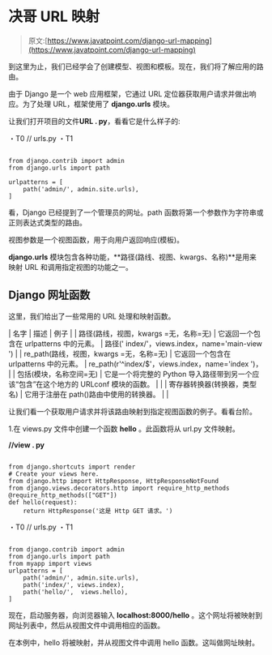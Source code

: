# 决哥 URL 映射

> 原文:[https://www.javatpoint.com/django-url-mapping](https://www.javatpoint.com/django-url-mapping)

到这里为止，我们已经学会了创建模型、视图和模板。现在，我们将了解应用的路由。

由于 Django 是一个 web 应用框架，它通过 URL 定位器获取用户请求并做出响应。为了处理 URL，框架使用了 **django.urls** 模块。

让我们打开项目的文件**URL . py**，看看它是什么样子的:

・T0️ // urls.py ・T1️

```

from django.contrib import admin
from django.urls import path

urlpatterns = [
    path('admin/', admin.site.urls),
]

```

看，Django 已经提到了一个管理员的网址。path 函数将第一个参数作为字符串或正则表达式类型的路由。

视图参数是一个视图函数，用于向用户返回响应(模板)。

**django.urls** 模块包含各种功能，**路径(路线、视图、kwargs、名称)**是用来映射 URL 和调用指定视图的功能之一。

## Django 网址函数

这里，我们给出了一些常用的 URL 处理和映射函数。

| 名字 | 描述 | 例子 |
| 路径(路线，视图，kwargs =无，名称=无) | 它返回一个包含在 urlpatterns 中的元素。 | 路径(' index/'，views.index，name='main-view ') |
| re_path(路线，视图，kwargs =无，名称=无) | 它返回一个包含在 urlpatterns 中的元素。 | re_path(r'^index/$'，views.index，name='index ')， |
| 包括(模块，名称空间=无) | 它是一个将完整的 Python 导入路径带到另一个应该“包含”在这个地方的 URLconf 模块的函数。 |  |
| 寄存器转换器(转换器，类型名) | 它用于注册在 path()路由中使用的转换器。 |  |

让我们看一个获取用户请求并将该路由映射到指定视图函数的例子。看看台阶。

1.在 views.py 文件中创建一个函数 **hello** 。此函数将从 url.py 文件映射。

**//view . py**

```

from django.shortcuts import render  
# Create your views here.  
from django.http import HttpResponse, HttpResponseNotFound  
from django.views.decorators.http import require_http_methods  
@require_http_methods(["GET"])  
def hello(request):  
    return HttpResponse('这是 Http GET 请求。')  
```

・T0️ // urls.py ・T1️

```

from django.contrib import admin  
from django.urls import path  
from myapp import views  
urlpatterns = [  
    path('admin/', admin.site.urls),  
    path('index/', views.index),  
    path('hello/',  views.hello),  
]

```

现在，启动服务器，向浏览器输入 **localhost:8000/hello** 。这个网址将被映射到网址列表中，然后从视图文件中调用相应的函数。

在本例中，hello 将被映射，并从视图文件中调用 hello 函数。这叫做网址映射。
